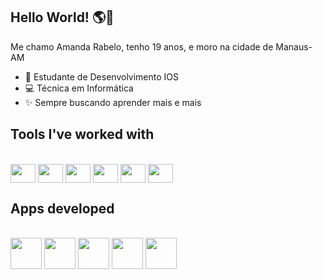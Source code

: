 ## Hello World! 🌎🩵

Me chamo Amanda Rabelo, tenho 19 anos, e moro na cidade de Manaus-AM

- 🍎 Estudante de Desenvolvimento IOS
- 💻 Técnica em Informática
- ✨ Sempre buscando aprender mais e mais

## Tools I've worked with
<div style = "display: inline_block"><br>
   <img align = "center" height = "30" width = "40" src="https://cdn.jsdelivr.net/gh/devicons/devicon@latest/icons/swift/swift-original.svg" />
   <img align = "center" height = "30" width = "40" src="https://cdn.jsdelivr.net/gh/devicons/devicon@latest/icons/c/c-original.svg" />
   <img align = "center" height = "30" width = "40" src="https://cdn.jsdelivr.net/gh/devicons/devicon@latest/icons/java/java-original.svg" />
   <img align = "center" height = "30" width = "40" src="https://cdn.jsdelivr.net/gh/devicons/devicon@latest/icons/html5/html5-original.svg" />
   <img align = "center" height = "30" width = "40" src="https://cdn.jsdelivr.net/gh/devicons/devicon@latest/icons/css3/css3-original.svg" />
   <img align = "center" height = "30" width = "40" src="https://cdn.jsdelivr.net/gh/devicons/devicon@latest/icons/kotlin/kotlin-original.svg" />
</div>

## Apps developed

<div style = "display: inline_block"><br>
    <a href="https://github.com/amandrbl/BadAir"><img align = "center" height = "50" width = "50" src="https://github.com/user-attachments/assets/b3f1a012-a7a3-451c-83d7-0ac8c2f64f3e"/></a>
    <a href="https://github.com/amandrbl/Paladares"><img align = "center" height = "50" width = "50" src="https://github.com/user-attachments/assets/22631439-7ef6-4936-b8ff-481321ff1553" /></a>
    <a href="https://github.com/amandrbl/Quem-Matou-Meus-Cachos"><img align = "center" height = "50" width = "50" src="https://github.com/user-attachments/assets/af455af8-6090-43a4-b959-9b6352825e76" /></a>
    <a href="https://github.com/amandrbl/Lumina"><img align = "center" height = "50" width = "50" src="https://github.com/user-attachments/assets/056b5375-94e5-41a7-93f4-cc8152f61be3" /></a>
    <a href="https://github.com/amandrbl/Beezzy"><img align = "center" height = "50" width = "50" src="https://github.com/user-attachments/assets/0cee4a47-94ff-4e89-be3b-28314c9ac3e8" /></a>
</div>
